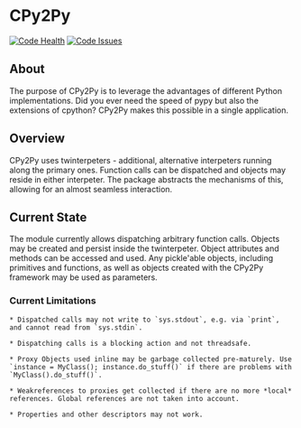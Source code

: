 # CPy2Py #
[![Code Health](https://landscape.io/github/maxfischer2781/cpy2py/master/landscape.svg?style=flat)](https://landscape.io/github/maxfischer2781/cpy2py/master)
[![Code Issues](https://www.quantifiedcode.com/api/v1/project/fa44a076922a4047a736e29bb0a206f4/badge.svg)](https://www.quantifiedcode.com/app/project/fa44a076922a4047a736e29bb0a206f4)

## About ##

The purpose of CPy2Py is to leverage the advantages of different Python implementations.
Did you ever need the speed of pypy but also the extensions of cpython?
CPy2Py makes this possible in a single application.

## Overview ##

CPy2Py uses twinterpeters - additional, alternative interpeters running along the primary ones.
Function calls can be dispatched and objects may reside in either interpeter.
The package abstracts the mechanisms of this, allowing for an almost seamless interaction.

## Current State ##

The module currently allows dispatching arbitrary function calls.
Objects may be created and persist inside the twinterpeter.
Object attributes and methods can be accessed and used.
Any pickle'able objects, including primitives and functions, as well as objects created with the CPy2Py framework may be used as parameters.

### Current Limitations ###

    * Dispatched calls may not write to `sys.stdout`, e.g. via `print`, and cannot read from `sys.stdin`.

    * Dispatching calls is a blocking action and not threadsafe.

    * Proxy Objects used inline may be garbage collected pre-maturely. Use `instance = MyClass(); instance.do_stuff()` if there are problems with `MyClass().do_stuff()`.

    * Weakreferences to proxies get collected if there are no more *local* references. Global references are not taken into account.

    * Properties and other descriptors may not work. 
